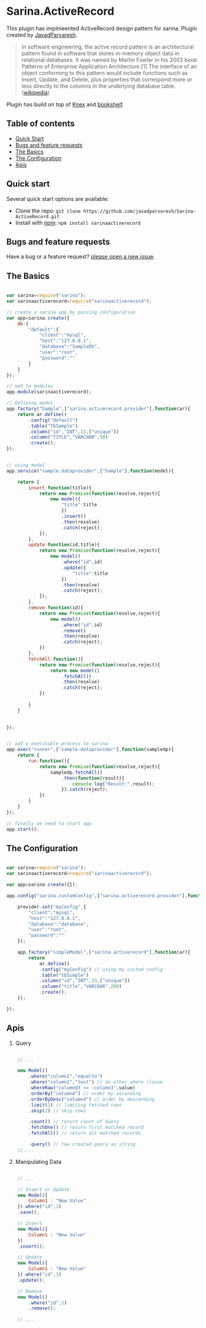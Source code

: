 # Sarina.ActiveRecord

This plugin has implmeented ActiveRecord design pattern for sarina. 
Plugin created by [JavadParvaresh](https://github.com/javadparvaresh).

> In software engineering, the active record pattern is an architectural pattern found in software that stores in-memory object data in relational databases. It was named by Martin Fowler in his 2003 book Patterns of Enterprise Application Architecture.[1] The interface of an object conforming to this pattern would include functions such as Insert, Update, and Delete, plus properties that correspond more or less directly to the columns in the underlying database table.([wikipedia](https://en.wikipedia.org/wiki/Active_record_pattern))

Plugin has build on top of [Knex](https://github.com/tgriesser/knex) and [bookshelf](https://github.com/tgriesser/bookshelf).

## Table of contents
- [Quick Start](#quick-start)
- [Bugs and feature requests](#bugs-and-feature-requests)
- [The Basics](#the-basics)
- [The Configuration](#the-configuration)
- [Apis](#apis)

## Quick start

Several quick start options are available:
- Clone the repo: `git clone https://github.com/javadparvaresh/Sarina-ActiveRecord.git`
- Install with [npm](https://www.npmjs.com): `npm install sarinaactiverecord`

## Bugs and feature requests

Have a bug or a feature request? [please open a new issue](https://github.com/javadparvaresh/Sarina-ActiveRecord/issues/new).

## The Basics
```javascript

var sarina=require("sarina");
var sarinaactiverecord=require("sarinaactiverecord");

// create a sarina app by passing configuration
var app=sarina.create({
    db:{
        "default":{
            "client":"mysql",
            "host":"127.0.0.1",
            "database":"SampleDb",
            "user":"root",
            "password":""
        }
    }
});

// add to modules
app.module(sarinaactiverecord);

// Defining model
app.factory("Sample",["sarina.activerecord.provider"],function(ar){
    return ar.define()
        .config("default")
        .table("TbSample")
        .column("id","INT",11,["unique"])
        .column("TITLE","VARCHAR",50)
        .create();
});


// using model
app.service("sample.dataprovider",["Sample"],function(model){

    return {
        insert:function(title){
            return new Promise(function(resolve,reject){
                new model({
                    "title":title
                    })
                    .insert()
                    .then(resolve)
                    .catch(reject);
            });
        },
        update:function(id,title){
            return new Promise(function(resolve,reject){
                new model()
                    .where("id",id)
                    .update({
                        "title":title
                    })
                    .then(resolve)
                    .catch(reject);
            });
        },
        remove:function(id){
            return new Promise(function(resolve,reject){
                new model()
                    .where("id",id)
                    .remove()
                    .then(resolve)
                    .catch(reject);
            })
        },
        fetchAll:function(){
            return new Promise(function(resolve,reject){
                return new model()
                    .fetchAll()
                    .then(resolve)
                    .catch(reject);
            })
            
        }
    }
    

});


// add a executable process to sarina
app.exec("runner",["sample.dataprovider"],function(sampledp){
    return {
        run:function(){
            return new Promise(function(resolve,reject){
                sampledp.fetchAll()
                    .then(function(result){
                        console.log("Result:",result);
                    }).catch(reject);
            })
        }
    }
});

// finally we need to start app
app.start();

```

## The Configuration
```javascript

var sarina=require("sarina");
var sarinaactiverecord=require("sarinaactiverecord");

var app=sarina.create({});

app.config("sarina.customConfig",["sarina.activerecord.provider"],function(provider){

    provider.set("myConfig",{
        "client":"mysql",
        "host":"127.0.0.1",
        "database":"database",
        "user":"root",
        "password":""
    });

    app.factory("simpleModel",["sarina.activerecord"],function(ar){
        return 
            ar.define()
            .config("myConfig") // using my custom config
            .table("tbSimple")
            .column("id","INT",33,["unique"])
            .column("title","VARCHAR",200)
            .create();
    });

});


```



## Apis

1. Query 
```javascript

    //....

    new Model()
        .where("column1","equalto") 
        .where("column2","test") // an other where clause
        .whereRaw("columnd3 >= :column3",value)
        .orderBy("column4") // order by ascending
        .orderByDesc("column4") // order by descending
        .limit(1) // limiting fetched rows
        .skip(2) // skip rows 

        .count() // return count of Query
        .fetchOne() // return first matched record
        .fetchAll() // return all matched records

        .query() // raw created query as string
    //....

```

2. Manipulating Data
```javascript

    // ...

    // Insert or Update
    new Model({
        Column1 : "New Value"
    }).where("id",1)
    .save();

    // Insert
    new Model({
        Column1 : "New Value"
    })
    .insert();

    // Update
    new Model({
        Column1 : "New Value"
    }).where("id",1)
    .update();

    // Remove
    new Model()
        .where("id",1)
        .remove();

    // ...

```